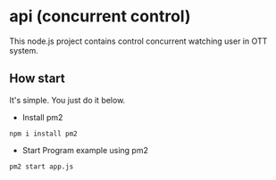 # api (concurrent control)


This node.js project contains control concurrent watching user in OTT system.


## How start

It's simple. You just do it below.

- Install pm2
```
npm i install pm2
```
- Start Program example using pm2
```
pm2 start app.js
```

